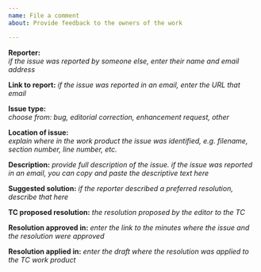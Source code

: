 ```yaml
---
name: File a comment
about: Provide feedback to the owners of the work

---
```


**Reporter:**  
*if the issue was reported by someone else, enter their name and email address*

**Link to report:**
*if the issue was reported in an email, enter the URL that email*

**Issue type:**  
*choose from: bug, editorial correction, enhancement request, other*

**Location of issue:**  
*explain where in the work product the issue was identified, e.g. filename, section number, line number, etc.* 

**Description:**
*provide full description of the issue. if the issue was reported in an email, you can copy and paste the descriptive text here*

**Suggested solution:**
*if the reporter described a preferred resolution, describe that here*

**TC proposed resolution:**
*the resolution proposed by the editor to the TC*

**Resolution approved in:**
*enter the link to the minutes where the issue and the resolution were approved*

**Resolution applied in:**
*enter the draft where the resolution was applied to the TC work product*
